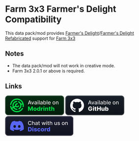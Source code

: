 # Farm 3x3 Farmer's Delight Compatibility

This data pack/mod provides [Farmer's Delight](https://modrinth.com/mod/farmers-delight)/[Farmer's Delight Refabricated](https://modrinth.com/mod/farmers-delight-refabricated) support for [Farm 3x3](https://modrinth.com/datapack/farm-3x3)

## Notes
- The data pack/mod will not work in creative mode.
- Farm 3x3 2.0.1 or above is required.

## Links
<a href="https://modrinth.com/datapack/farm-3x3-farmers-delight-compatibility"><img src="https://raw.githubusercontent.com/intergrav/devins-badges/refs/heads/v3/assets/cozy/available/modrinth_64h.png" alt="Modrinth"></a>
<a href="https://github.com/RaixuStuff/Farm3x3-Farmers-Delight-Compatibility" rel="noopener nofollow ugc"><img src="https://raw.githubusercontent.com/intergrav/devins-badges/refs/heads/v3/assets/cozy/available/github_64h.png" alt="GitHub"></a>
<a href="https://discord.com/invite/4RWVg8MgAj" rel="noopener nofollow ugc"><img src="https://raw.githubusercontent.com/intergrav/devins-badges/refs/heads/v3/assets/cozy/social/discord-plural_64h.png" alt="Discord"></a>
